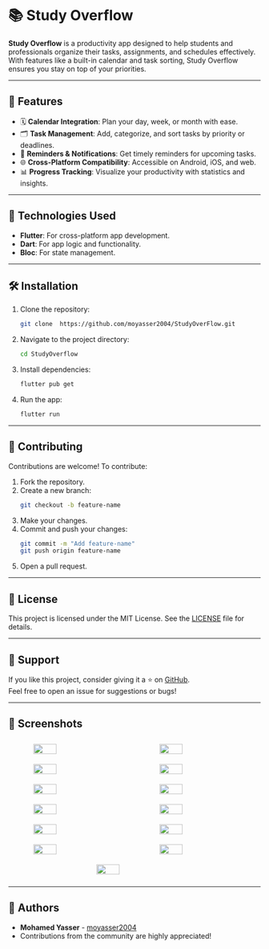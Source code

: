 # 📚 Study Overflow

**Study Overflow** is a productivity app designed to help students and professionals organize their tasks, assignments, and schedules effectively. With features like a built-in calendar and task sorting, Study Overflow ensures you stay on top of your priorities.

---

## 🚀 Features

- 🗓️ **Calendar Integration**: Plan your day, week, or month with ease.
- 🗂 **Task Management**: Add, categorize, and sort tasks by priority or deadlines.
- 🔔 **Reminders & Notifications**: Get timely reminders for upcoming tasks.
- 🌐 **Cross-Platform Compatibility**: Accessible on Android, iOS, and web.
- 📊 **Progress Tracking**: Visualize your productivity with statistics and insights.

---

## 🔧 Technologies Used

- **Flutter**: For cross-platform app development.
- **Dart**: For app logic and functionality.
- **Bloc**: For state management.
---

## 🛠️ Installation

1. Clone the repository:
   ```bash
   git clone  https://github.com/moyasser2004/StudyOverFlow.git
   ```
2. Navigate to the project directory:
   ```bash
   cd StudyOverflow
   ```
3. Install dependencies:
   ```bash
   flutter pub get
   ```
4. Run the app:
   ```bash
   flutter run
   ```

---

## 🤝 Contributing

Contributions are welcome! To contribute:
1. Fork the repository.
2. Create a new branch:
   ```bash
   git checkout -b feature-name
   ```
3. Make your changes.
4. Commit and push your changes:
   ```bash
   git commit -m "Add feature-name"
   git push origin feature-name
   ```
5. Open a pull request.

---

## 📄 License

This project is licensed under the MIT License. See the [LICENSE](LICENSE) file for details.

---

## 🌟 Support

If you like this project, consider giving it a ⭐ on [GitHub](https://github.com/your-username/study-overflow).  
Feel free to open an issue for suggestions or bugs!

---

## 📸 Screenshots

<div style="display: flex; flex-wrap: wrap; justify-content: space-around;">
   
  <img src="https://github.com/user-attachments/assets/f5070a03-c81b-4218-9244-9053f0909b42" style="width: 30%; height: auto; margin: 10px;">
  <img src="https://github.com/user-attachments/assets/8e3a2fc3-2f21-4214-9050-29f3650b86ce" style="width: 30%; height: auto; margin: 10px;">
  <img src="https://github.com/user-attachments/assets/d94699b9-8797-41ec-bf02-5dab32503b43" style="width: 30%; height: auto; margin: 10px;">

  <img src="https://github.com/user-attachments/assets/ac9d737e-571e-4b05-ba9e-8113bd2b1a86" style="width: 30%; height: auto; margin: 10px;">
  <img src="https://github.com/user-attachments/assets/8c35cd22-3a0a-4de4-a8c0-e318e7c9666a" style="width: 30%; height: auto; margin: 10px;">
  <img src="https://github.com/user-attachments/assets/e600bb5f-f09e-4103-a9bd-dabbbe8f7d6b" style="width: 30%; height: auto; margin: 10px;">
  
  <img src="https://github.com/user-attachments/assets/c0f93cb5-888d-4754-ba81-ed35c8b0084d" style="width: 30%; height: auto; margin: 10px;">
  <img src="https://github.com/user-attachments/assets/fcca3fa1-805f-4304-88a8-116a8e2e0006" style="width: 30%; height: auto; margin: 10px;">
  <img src="https://github.com/user-attachments/assets/9db85745-8418-4d1b-8120-f3638bd346dc" style="width: 30%; height: auto; margin: 10px;">
  
  <img src="https://github.com/user-attachments/assets/47fc0d73-5b3b-4873-ab05-233625345445" style="width: 30%; height: auto; margin: 10px;">
  <img src="https://github.com/user-attachments/assets/6308823e-e950-4859-a476-295620c17744" style="width: 30%; height: auto; margin: 10px;">
  <img src="https://github.com/user-attachments/assets/f7ccc93a-2a10-446b-82d9-57b2b03c391f" style="width: 30%; height: auto; margin: 10px;">
  
  <img src="https://github.com/user-attachments/assets/051947f7-00fd-4100-98fe-869acc56102d" style="width: 30%; height: auto; margin: 10px;">
</div>


---
## 📝 Authors

- **Mohamed Yasser** - [moyasser2004](https://github.com/moyasser2004)  
- Contributions from the community are highly appreciated!

  
